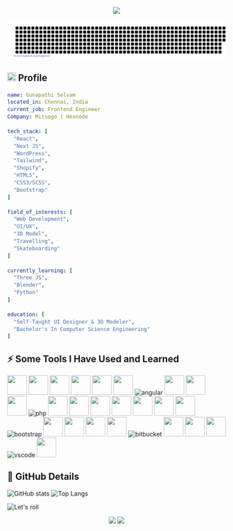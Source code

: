 <!--
**Gunapathi/Gunapathi** is a ✨ _special_ ✨ repository because its `README.md` (this file) appears on your GitHub profile.

Here are some ideas to get you started:

- 🔭 I’m currently working on ...
- 🌱 I’m currently learning ...
- 👯 I’m looking to collaborate on ...
- 🤔 I’m looking for help with ...
- 💬 Ask me about ...
- 📫 How to reach me: ...
- 😄 Pronouns: ...
- ⚡ Fun fact: ...
-->
<html>
  <!--  HEADER START  -->
  <p align="center">
    <img src="https://capsule-render.vercel.app/api?type=waving&color=timeGradient&height=100&animation=fadeIn&section=header&text=Let's%20Code%20Vision%20Into%20Reality%20🕹️&fontSize=50&fontColor=FFFFFF&reversal=true" />
  </p>
  <!--  HEADER END  -->

  ![gitartwork](gitartwork.svg)
  
  <!--  ABOUT ME START  -->
  <h2>
    <img src="https://cdn.jsdelivr.net/gh/Readme-Workflows/Readme-Icons@main/icons/gifs/wave.gif" width="20" height="20" />
    Profile
  </h2>
  
  ```yaml
  name: Gunapathi Selvam
  located_in: Chennai, India
  current_job: Frontend Engineer
  Company: Mitsogo | Hexnode

  tech_stack: [
    "React",
    "Next JS",
    "WordPress",
    "Tailwind",
    "Shopify",
    "HTML5",
    "CSS3/SCSS",
    "Bootstrap"
  ]

  field_of_interests: [
    "Web Development",
    "UI/UX",
    "3D Model",
    "Travelling",
    "Skateboarding"
  ]

  currently_learning: [
    "Three JS",
    "Blender",
    "Python"
  ]

  education: [
    "Self-Taught UI Designer & 3D Modeler",
    "Bachelor's In Computer Science Engineering"
  ]
  ```
  <!--  ABOUT ME END  -->

  <!--  TOOLS START  -->
  <h2> ⚡&nbsp;Some Tools I Have Used and Learned</h2>
  <p align="left">
        <!-- TECH STACK -->
    <img src="https://cdn.jsdelivr.net/gh/devicons/devicon/icons/react/react-original.svg" width="45" height="45" />
    <img src="https://cdn.jsdelivr.net/gh/devicons/devicon/icons/nextjs/nextjs-line.svg" width="45" height="45" />
    <img src="https://cdn.jsdelivr.net/gh/devicons/devicon/icons/wordpress/wordpress-plain.svg" width="45" height="45" />
    <img src="https://cdn.jsdelivr.net/gh/devicons/devicon/icons/javascript/javascript-original.svg" width="45" height="45" />
    <img src="https://cdn.jsdelivr.net/gh/devicons/devicon/icons/typescript/typescript-original.svg" width="45" height="45" />
    <img src="https://cdn.jsdelivr.net/gh/devicons/devicon/icons/python/python-original.svg" width="45" height="45" />
    <img src="https://cdn.jsdelivr.net/gh/devicons/devicon/icons/angularjs/angularjs-original.svg" alt="angular" width="45" height="45" />
    <img src="https://cdn.jsdelivr.net/gh/devicons/devicon/icons/html5/html5-original.svg" width="45" height="45" />
    <img src="https://cdn.jsdelivr.net/gh/devicons/devicon/icons/nodejs/nodejs-original.svg" width="45" height="45" />
    <img src="https://cdn.jsdelivr.net/gh/devicons/devicon/icons/threejs/threejs-original.svg" width="45" height="45" />
    <img src="https://cdn.jsdelivr.net/gh/devicons/devicon/icons/php/php-original.svg" alt="php" width="45" height="45"/>
    <img src="https://cdn.jsdelivr.net/gh/devicons/devicon/icons/mongodb/mongodb-original.svg" width="45" height="45" />
    <!-- TOOLS -->
    <img src="https://cdn.jsdelivr.net/gh/devicons/devicon/icons/xd/xd-line.svg" width="45" height="45" />
    <img src="https://cdn.jsdelivr.net/gh/devicons/devicon/icons/figma/figma-original.svg" width="45" height="45" />
    <img src="https://cdn.jsdelivr.net/gh/devicons/devicon/icons/blender/blender-original.svg" width="45" height="45" />
    <img src="https://cdn.jsdelivr.net/gh/devicons/devicon/icons/filezilla/filezilla-plain.svg" width="45" height="45" />
    <img src="https://cdn.jsdelivr.net/gh/devicons/devicon/icons/illustrator/illustrator-plain.svg" width="45" height="45" />
    <!-- STYLES -->
    <img src="https://cdn.jsdelivr.net/gh/devicons/devicon/icons/tailwindcss/tailwindcss-plain.svg" width="45" height="45" />
    <img src="https://cdn.jsdelivr.net/gh/devicons/devicon/icons/bootstrap/bootstrap-original.svg" alt="bootstrap" width="45" height="45" />
    <img src="https://cdn.jsdelivr.net/gh/devicons/devicon/icons/materialui/materialui-original.svg" width="45" height="45" />
    <img src="https://cdn.jsdelivr.net/gh/devicons/devicon/icons/sass/sass-original.svg" width="45" height="45" />
    <img src="https://cdn.jsdelivr.net/gh/devicons/devicon/icons/css3/css3-original.svg" width="45" height="45" />
    <!-- UNIT TESTING -->
    <img src="https://cdn.jsdelivr.net/gh/devicons/devicon/icons/gitlab/gitlab-original-wordmark.svg" width="45" height="45" />
    <img src="https://cdn.jsdelivr.net/gh/devicons/devicon/icons/bitbucket/bitbucket-original.svg" alt="bitbucket" width="45" height="45" />
    <img src="https://cdn.jsdelivr.net/gh/devicons/devicon/icons/github/github-original-wordmark.svg" width="45" height="45" />
    <img src="https://cdn.jsdelivr.net/gh/devicons/devicon/icons/git/git-original.svg" width="45" height="45" />
    <img src="https://cdn.jsdelivr.net/gh/devicons/devicon/icons/slack/slack-original.svg" width="45" height="45" />
    <!-- IDE -->
    <img src="https://cdn.jsdelivr.net/gh/devicons/devicon/icons/vscode/vscode-original.svg" alt="vscode" width="45" height="45"/>
    <img src="https://cdn.jsdelivr.net/gh/devicons/devicon/icons/codepen/codepen-plain.svg" width="45" height="45" />
  </p>
  <!--  TOOLS END  -->

  <!--  GIT STATUS START -->
  <h2> 🔭&nbsp;GitHub Details</h2>
  
  ![GitHub stats](https://github-readme-stats.vercel.app/api?username=Gunapathi&hide=contribs&theme=merko)
  ![Top Langs](https://github-readme-stats.vercel.app/api/top-langs/?username=Gunapathi&layout=compact&theme=merko)
  
  ![Let's roll](https://github.com/Gunapathi/Gunapathi/blob/output/github-contribution-grid-snake.svg)
  <!--  GIT STATUS END -->

  <!--  FOOTER START  -->
  <p align="center">
    <img src="https://capsule-render.vercel.app/api?type=transparent&color=timeGradient&height=130&animation=twinkling&section=header&text=Let's%20meet%20for%20a%20Coffee%20💬&fontSize=50&fontColor=FFFFFF" />
    <img src="https://capsule-render.vercel.app/api?type=waving&color=timeGradient&height=130&animation=twinkling&section=footer&reversal=true" />
  </p>
  <!--  FOOTER END  -->
</html>
